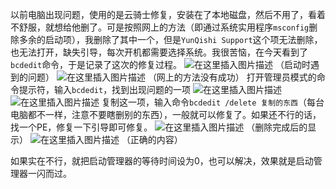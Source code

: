 以前电脑出现问题，使用的是云骑士修复，安装在了本地磁盘，然后不用了，看着不舒服，就想给他删了。可是按照网上的方法（即通过系统实用程序`msconfig`删除多余的启动项），我删除了其中一个，但是`YunQishi Support`这个项无法删除，也无法打开，缺失引导，每次开机都需要选择系统。我很苦恼，在今天看到了`bcdedit`命令，于是记录了这次的修复过程。
![在这里插入图片描述](https://pic.2ge.org/cdn/?url=https://img-blog.csdnimg.cn/caa27b3edd9349f78442f450abdd3f0b.png?x-oss-process=image/watermark,type_ZHJvaWRzYW5zZmFsbGJhY2s,shadow_50,text_Q1NETiBA5r2Y6YGT54a5,size_20,color_FFFFFF,t_70,g_se,x_16)
（启动时遇到的问题）
![在这里插入图片描述](https://pic.2ge.org/cdn/?url=https://img-blog.csdnimg.cn/a9584e07fed74fe6b0b9d7c104d3d4d0.png?x-oss-process=image/watermark,type_ZHJvaWRzYW5zZmFsbGJhY2s,shadow_50,text_Q1NETiBA5r2Y6YGT54a5,size_20,color_FFFFFF,t_70,g_se,x_16)
（网上的方法没有成功）
打开管理员模式的命令提示符，输入`bcdedit`，找到出现问题的一项
![在这里插入图片描述](https://pic.2ge.org/cdn/?url=https://img-blog.csdnimg.cn/a542c1dcba8e43da83d198497cfe3d27.png?x-oss-process=image/watermark,type_ZHJvaWRzYW5zZmFsbGJhY2s,shadow_50,text_Q1NETiBA5r2Y6YGT54a5,size_20,color_FFFFFF,t_70,g_se,x_16)
![在这里插入图片描述](https://pic.2ge.org/cdn/?url=https://img-blog.csdnimg.cn/f7cf67b0553d4e82a5453b04246175a5.png?x-oss-process=image/watermark,type_ZHJvaWRzYW5zZmFsbGJhY2s,shadow_50,text_Q1NETiBA5r2Y6YGT54a5,size_20,color_FFFFFF,t_70,g_se,x_16)
复制这一项，输入命令`bcdedit /delete 复制的东西`（每台电脑都不一样，注意不要瞎删别的东西），一般就可以修复了。如果还不行的话，找一个PE，修复一下引导即可修复。
![在这里插入图片描述](https://pic.2ge.org/cdn/?url=https://img-blog.csdnimg.cn/74e60443a6c646a4b4962a48ab5e11ff.png?x-oss-process=image/watermark,type_ZHJvaWRzYW5zZmFsbGJhY2s,shadow_50,text_Q1NETiBA5r2Y6YGT54a5,size_20,color_FFFFFF,t_70,g_se,x_16)
（删除完成后的显示）
![在这里插入图片描述](https://pic.2ge.org/cdn/?url=https://img-blog.csdnimg.cn/e2c36fba8e1447ca8d2ca8461880817b.png?x-oss-process=image/watermark,type_ZHJvaWRzYW5zZmFsbGJhY2s,shadow_50,text_Q1NETiBA5r2Y6YGT54a5,size_20,color_FFFFFF,t_70,g_se,x_16)
（正确的内容）

如果实在不行，就把启动管理器的等待时间设为0，也可以解决，效果就是启动管理器一闪而过。
